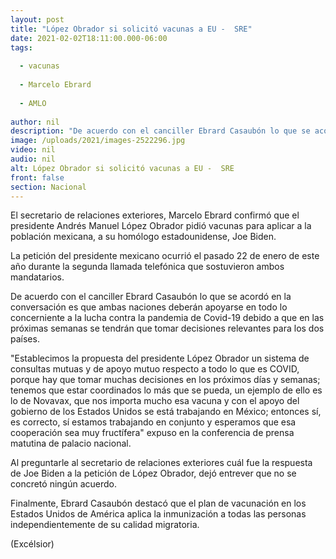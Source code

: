 ```yaml
---
layout: post
title: "López Obrador si solicitó vacunas a EU -  SRE"
date: 2021-02-02T18:11:00.000-06:00
tags:
  
  - vacunas
  
  - Marcelo Ebrard
  
  - AMLO
  
author: nil
description: "De acuerdo con el canciller Ebrard Casaubón lo que se acordó en la conversación es que ambas naciones deberán apoyarse en todo lo concerniente a la lucha contra la pandemia de Covid-19"
image: /uploads/2021/images-2522296.jpg
video: nil
audio: nil
alt: López Obrador si solicitó vacunas a EU -  SRE
front: false
section: Nacional
---
```


El secretario de relaciones exteriores, Marcelo Ebrard confirmó que el presidente Andrés Manuel López Obrador pidió vacunas para aplicar a la población mexicana, a su homólogo estadounidense, Joe Biden.

La petición del presidente mexicano ocurrió el pasado 22 de enero de este año durante la segunda llamada telefónica que sostuvieron ambos mandatarios.

De acuerdo con el canciller Ebrard Casaubón lo que se acordó en la conversación es que ambas naciones deberán apoyarse en todo lo concerniente a la lucha contra la pandemia de Covid-19 debido a que en las próximas semanas se tendrán que tomar decisiones relevantes para los dos países.

"Establecimos la propuesta del presidente López Obrador un sistema de consultas mutuas  y de apoyo mutuo respecto a  todo lo que es COVID, porque hay que tomar muchas decisiones en los próximos días y semanas; tenemos que estar coordinados lo más que se pueda, un ejemplo de ello es lo de Novavax, que nos importa mucho esa vacuna y con el apoyo del gobierno de los Estados Unidos se está trabajando en México; entonces sí, es correcto, sí estamos trabajando en conjunto y esperamos que esa cooperación sea muy fructífera" expuso en la conferencia de prensa matutina de palacio nacional.

Al preguntarle al secretario de relaciones exteriores cuál fue la respuesta de Joe Biden a la petición de López Obrador, dejó entrever que no se concretó ningún acuerdo.

Finalmente, Ebrard Casaubón destacó que el plan de vacunación en los Estados Unidos de América aplica la inmunización a todas las personas independientemente de su calidad migratoria.

(Excélsior)